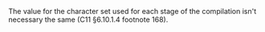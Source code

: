 The value for the character set used for each stage of the compilation isn't necessary the same (C11 §6.10.1.4 footnote 168).
